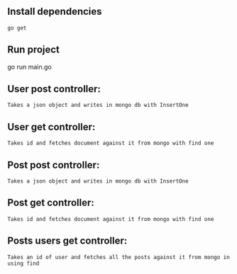 ## Install dependencies
`go get`

## Run project
go run main.go

## User post controller:
`Takes a json object and writes in mongo db with InsertOne`

## User get controller:
`Takes id and fetches document against it from mongo with find one`

## Post post controller:
`Takes a json object and writes in mongo db with InsertOne`

## Post get controller:
`Takes id and fetches document against it from mongo with find one`

## Posts users get controller:
`Takes an id of user and fetches all the posts against it from mongo in using find`
